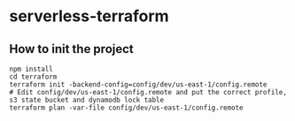 # serverless-terraform

## How to init the project
```
npm install
cd terraform
terraform init -backend-config=config/dev/us-east-1/config.remote
# Edit config/dev/us-east-1/config.remote and put the correct profile, s3 state bucket and dynamodb lock table
terraform plan -var-file config/dev/us-east-1/config.remote
```
